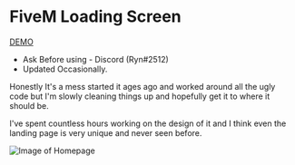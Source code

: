 # FiveM Loading Screen
[DEMO](https://ryandempsey.xyz)

* Ask Before using - Discord (Ryn#2512)
* Updated Occasionally.

Honestly It's a mess started it ages ago and worked around all the ugly code but I'm slowly cleaning things up and hopefully get it to where it should be.

I've spent countless hours working on the design of it and I think even the landing page is very unique and never seen before.

![Image of Homepage](https://i.imgur.com/JNxHKTh.png)
